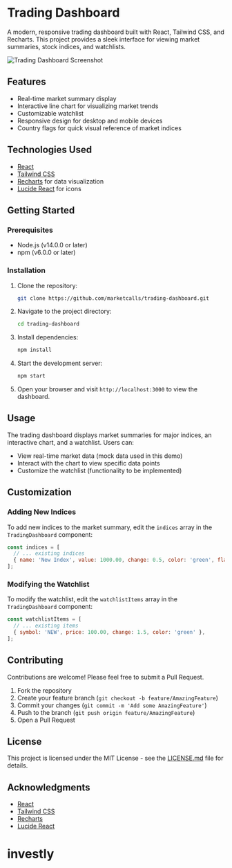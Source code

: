 # Trading Dashboard

A modern, responsive trading dashboard built with React, Tailwind CSS, and Recharts. This project provides a sleek interface for viewing market summaries, stock indices, and watchlists.

![Trading Dashboard Screenshot](http://www.marketcalls.in/wp-content/uploads/2024/06/Screenshot-2024-06-23-at-9.40.41 AM.png)

## Features

- Real-time market summary display
- Interactive line chart for visualizing market trends
- Customizable watchlist
- Responsive design for desktop and mobile devices
- Country flags for quick visual reference of market indices

## Technologies Used

- [React](https://reactjs.org/)
- [Tailwind CSS](https://tailwindcss.com/)
- [Recharts](https://recharts.org/) for data visualization
- [Lucide React](https://lucide.dev/) for icons

## Getting Started

### Prerequisites

- Node.js (v14.0.0 or later)
- npm (v6.0.0 or later)

### Installation

1. Clone the repository:
   ```sh
   git clone https://github.com/marketcalls/trading-dashboard.git
   ```

2. Navigate to the project directory:
   ```sh
   cd trading-dashboard
   ```

3. Install dependencies:
   ```sh
   npm install
   ```

4. Start the development server:
   ```sh
   npm start
   ```

5. Open your browser and visit `http://localhost:3000` to view the dashboard.

## Usage

The trading dashboard displays market summaries for major indices, an interactive chart, and a watchlist. Users can:

- View real-time market data (mock data used in this demo)
- Interact with the chart to view specific data points
- Customize the watchlist (functionality to be implemented)

## Customization

### Adding New Indices

To add new indices to the market summary, edit the `indices` array in the `TradingDashboard` component:

```javascript
const indices = [
  // ... existing indices
  { name: 'New Index', value: 1000.00, change: 0.5, color: 'green', flag: '🇺🇸' },
];
```

### Modifying the Watchlist

To modify the watchlist, edit the `watchlistItems` array in the `TradingDashboard` component:

```javascript
const watchlistItems = [
  // ... existing items
  { symbol: 'NEW', price: 100.00, change: 1.5, color: 'green' },
];
```

## Contributing

Contributions are welcome! Please feel free to submit a Pull Request.

1. Fork the repository
2. Create your feature branch (`git checkout -b feature/AmazingFeature`)
3. Commit your changes (`git commit -m 'Add some AmazingFeature'`)
4. Push to the branch (`git push origin feature/AmazingFeature`)
5. Open a Pull Request

## License

This project is licensed under the MIT License - see the [LICENSE.md](LICENSE.md) file for details.

## Acknowledgments

- [React](https://reactjs.org/)
- [Tailwind CSS](https://tailwindcss.com/)
- [Recharts](https://recharts.org/)
- [Lucide React](https://lucide.dev/)



# investly
